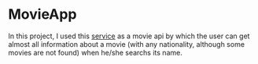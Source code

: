 # MovieApp

<p>In this project, I used this <a href="http://omdbapi.com">service</a> as a movie api by which the user can get almost all information about a movie (with any nationality, although some movies are not found) when he/she searchs its name.</p>
